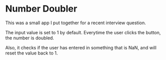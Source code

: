 # Number Doubler
This was a small app I put together for a recent interview question.

The input value is set to 1 by default. Everytime the user clicks the button, the number is doubled.

Also, it checks if the user has entered in something that is NaN, and will reset the value back to 1.